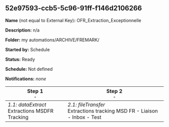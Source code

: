 ## 52e97593-ccb5-5c96-91ff-f146d2106266

**Name** (not equal to External Key)**:** OFR_Extraction_Exceptionnelle

**Description:** n/a

**Folder:** my automations/ARCHIVE/FREMARK/

**Started by:** Schedule

**Status:** Ready

**Schedule:** Not defined

**Notifications:** _none_


| Step 1<br>_<small>-</small>_ | Step 2<br>_<small>-</small>_ |
| --- | --- |
| _1.1: dataExtract_<br>Extractions MSDFR Tracking | _2.1: fileTransfer_<br>Extractions tracking MSD FR - Liaison - Inbox - Test |
